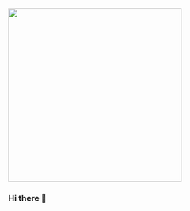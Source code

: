 <div id="header" align="left">
	<img src="https://media.giphy.com/media/bGgsc5mWoryfgKBx1u/giphy.gif" width="350"/>
</div>

### Hi there 👋

<!--
**JG-Cloud/JG-Cloud** is a ✨ _special_ ✨ repository because its `README.md` (this file) appears on your GitHub profile.

Here are some ideas to get you started:

- 🔭 I’m currently working on ...
- 🌱 I’m currently learning ...
- 👯 I’m looking to collaborate on ...
- 🤔 I’m looking for help with ...
- 💬 Ask me about ...
- 📫 How to reach me: ...
- 😄 Pronouns: ...
- ⚡ Fun fact: ...
-->
